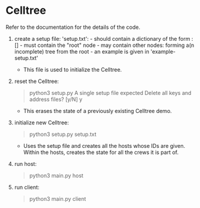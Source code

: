 # Celltree

Refer to the documentation for the details of the code.

1. create a setup file:
	'setup.txt':
		- should contain a dictionary of the form <nodeID>: [<list of host IDs>]
		- must contain the "root" node
		- may contain other nodes: forming a(n incomplete) tree from the root
		- an example is given in 'example-setup.txt'

	* This file is used to initialize the Celltree.


2. reset the Celltree:
	> python3 setup.py
	A single setup file expected
	Delete all keys and address files? [y/N]
	y

	* This erases the state of a previously existing Celltree demo.


3. initialize new Celltree:
	> python3 setup.py setup.txt

	* Uses the setup file and creates all the hosts whose IDs are given. Within the hosts, creates the state for all the crews it is part of.


4. run host:
	> python3 main.py host <hostID>


5. run client:
	> python3 main.py client
